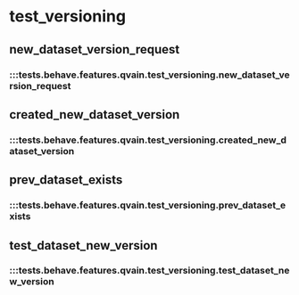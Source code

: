 # test_versioning

## new_dataset_version_request

### :::tests.behave.features.qvain.test_versioning.new_dataset_version_request

## created_new_dataset_version

### :::tests.behave.features.qvain.test_versioning.created_new_dataset_version

## prev_dataset_exists

### :::tests.behave.features.qvain.test_versioning.prev_dataset_exists

## test_dataset_new_version

### :::tests.behave.features.qvain.test_versioning.test_dataset_new_version

